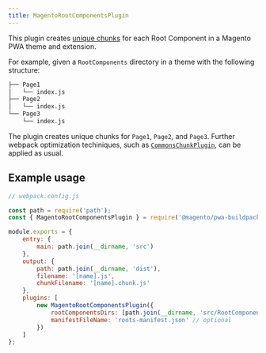 ```yaml
---
title: MagentoRootComponentsPlugin
---
```


This plugin creates [unique chunks] for each Root Component in a Magento PWA theme and extension.

For example, given a `RootComponents` directory in a theme with the following structure:

``` sh
├── Page1
│   └── index.js
├── Page2
│   └── index.js
└── Page3
    └── index.js
```

The plugin creates unique chunks for `Page1`, `Page2`, and `Page3`.
Further webpack optimization techiniques, such as [`CommonsChunkPlugin`], can be applied as usual.

## Example usage

``` javascript
// webpack.config.js

const path = require('path');
const { MagentoRootComponentsPlugin } = require('@magento/pwa-buildpack');

module.exports = {
    entry: {
        main: path.join(__dirname, 'src')
    },
    output: {
        path: path.join(__dirname, 'dist'),
        filename: '[name].js',
        chunkFilename: '[name].chunk.js'
    },
    plugins: [
        new MagentoRootComponentsPlugin({
            rootComponentsDirs: [path.join(__dirname, 'src/RootComponents')], // optional
            manifestFileName: 'roots-manifest.json' // optional
        })
    ]
};
```

[unique chunks]: https://webpack.js.org/guides/code-splitting/
[`CommonsChunkPlugin`]: https://webpack.js.org/plugins/commons-chunk-plugin/